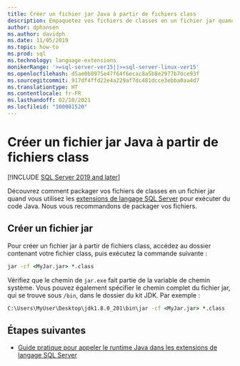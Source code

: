 ```yaml
---
title: Créer un fichier jar Java à partir de fichiers class
description: Empaquetez vos fichiers de classes en un fichier jar quand vous utilisez les extensions de langage SQL Server pour exécuter du code Java.
author: dphansen
ms.author: davidph
ms.date: 11/05/2019
ms.topic: how-to
ms.prod: sql
ms.technology: language-extensions
monikerRange: '>=sql-server-ver15||>=sql-server-linux-ver15'
ms.openlocfilehash: d5ae0b8975e47f64f6ecac8a5b8e2977b7dce93f
ms.sourcegitcommit: 917df4ffd22e4a229af7dc481dcce3ebba0aa4d7
ms.translationtype: HT
ms.contentlocale: fr-FR
ms.lasthandoff: 02/10/2021
ms.locfileid: "100081520"
---
```

# <a name="create-a-java-jar-file-from-class-files"></a>Créer un fichier jar Java à partir de fichiers class
[!INCLUDE [SQL Server 2019 and later](../../includes/applies-to-version/sqlserver2019.md)]

Découvrez comment packager vos fichiers de classes en un fichier jar quand vous utilisez les [extensions de langage SQL Server](../language-extensions-overview.md) pour exécuter du code Java. Nous vous recommandons de packager vos fichiers.

## <a name="create-a-jar-file"></a>Créer un fichier jar

Pour créer un fichier jar à partir de fichiers class, accédez au dossier contenant votre fichier class, puis exécutez la commande suivante :

```cmd
jar -cf <MyJar.jar> *.class
```

Vérifiez que le chemin de `jar.exe` fait partie de la variable de chemin système. Vous pouvez également spécifier le chemin complet du fichier jar, qui se trouve sous `/bin`, dans le dossier du kit JDK. Par exemple :

```cmd
C:\Users\MyUser\Desktop\jdk1.8.0_201\bin\jar -cf <MyJar.jar> *.class
```

## <a name="next-steps"></a>Étapes suivantes

+ [Guide pratique pour appeler le runtime Java dans les extensions de langage SQL Server](../how-to/call-java-from-sql.md)